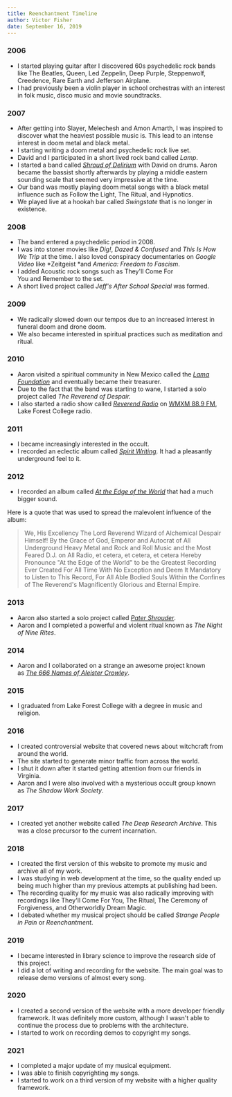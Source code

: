 ```yaml
---
title: Reenchantment Timeline
author: Victor Fisher
date: September 16, 2019
---
```


### 2006

-   I started playing guitar after I discovered 60s psychedelic rock bands like The Beatles, Queen, Led Zeppelin, Deep Purple, Steppenwolf, Creedence, Rare Earth and Jefferson Airplane.
-   I had previously been a violin player in school orchestras with an interest in folk music, disco music and movie soundtracks.

### 2007

-   After getting into Slayer, Melechesh and Amon Amarth, I was inspired to discover what the heaviest possible music is. This lead to an intense interest in doom metal and black metal.
-   I starting writing a doom metal and psychedelic rock live set.
-   David and I participated in a short lived rock band called *Lamp*.
-   I started a band called *[Shroud of Delirium](https://strangepeopleinpain.bandcamp.com/album/the-former-shroud-of-delirium)* with David on drums. Aaron became the bassist shortly afterwards by playing a middle eastern sounding scale that seemed very impressive at the time.
-   Our band was mostly playing doom metal songs with a black metal influence such as Follow the Light, The Ritual, and Hypnotics.
-   We played live at a hookah bar called *Swingstate* that is no longer in existence.

<article-image src="shroud-of-delirium-animation.gif" alt="The Former Shroud of Delirium" caption="The Former Shroud of Delirium"></article-image>

### 2008

-   The band entered a psychedelic period in 2008.
-   I was into stoner movies like *Dig!*, *Dazed & Confused* and *This Is How We Trip* at the time. I also loved conspiracy documentaries on *Google Video* like *Zeitgeist *and *America: Freedom to Fascism*.
-   I added Acoustic rock songs such as They'll Come For You and Remember to the set.
-   A short lived project called *Jeff's After School Special* was formed.

### 2009

-   We radically slowed down our tempos due to an increased interest in funeral doom and drone doom.
-   We also became interested in spiritual practices such as meditation and ritual.

### 2010

-   Aaron visited a spiritual community in New Mexico called the *[Lama Foundation](https://www.lamafoundation.org/)* and eventually became their treasurer.
-   Due to the fact that the band was starting to wane, I started a solo project called *The Reverend of Despair.*
-   I also started a radio show called *[Reverend Radio](https://strangepeopleinpain.bandcamp.com/album/the-reverend-radio-promos)* on [WMXM 88.9 FM](http://wmxm.org/), Lake Forest College radio.

<article-image src="forest-reverend.jpg" alt="The Lord Reverend Wizard of Alchemical Despair" caption="Behold, The Lord Reverend Wizard of Alchemical Despair!"></article-image>

### 2011

-   I became increasingly interested in the occult.
-   I recorded an eclectic album called *[Spirit Writing](https://strangepeopleinpain.bandcamp.com/album/spirit-writing)*. It had a pleasantly underground feel to it.

### 2012

-   I recorded an album called *[At the Edge of the World](https://strangepeopleinpain.bandcamp.com/album/at-the-edge-of-the-world)* that had a much bigger sound.

Here is a quote that was used to spread the malevolent influence of the album:
> We, His Excellency The Lord Reverend Wizard of Alchemical Despair Himself! By the Grace of God, Emperor and Autocrat of All Underground Heavy Metal and Rock and Roll Music and the Most Feared D.J. on All Radio, et cetera, et cetera, et cetera Hereby Pronounce "At the Edge of the World" to be the Greatest Recording Ever Created For All Time With No Exception and Deem It Mandatory to Listen to This Record, For All Able Bodied Souls Within the Confines of The Reverend's Magnificently Glorious and Eternal Empire.

<article-image src="at-the-edge-of-the-world.jpg" alt="At the Edge of the World" caption="Aaron depicted on the cover of my album."></article-image>

### 2013

-   Aaron also started a solo project called *[Pater Shrouder](https://patershrouder.bandcamp.com/)*.
-   Aaron and I completed a powerful and violent ritual known as *The Night of Nine Rites*.

<article-image src="shadow-work-by-pater-shrouder.jpg" alt="Shadow Work by Pater Shrouder"></article-image>

### 2014

-   Aaron and I collaborated on a strange an awesome project known as *[The 666 Names of Aleister Crowley](https://patershrouder.bandcamp.com/track/666-names-of-aleister-crowley-demos)*.

### 2015

-   I graduated from Lake Forest College with a degree in music and religion.

### 2016

-   I created controversial website that covered news about witchcraft from around the world.
-   The site started to generate minor traffic from across the world.
-   I shut it down after it started getting attention from our friends in Virginia.
-   Aaron and I were also involved with a mysterious occult group known as *The Shadow Work Society*.

<article-image src="strange-people-in-pain.jpg" alt="At the Edge of the World" caption="We are really evil!"></article-image>

### 2017

-   I created yet another website called *The Deep Research Archive*. This was a close precursor to the current incarnation.

### 2018

-   I created the first version of this website to promote my music and archive all of my work.
-   I was studying in web development at the time, so the quality ended up being much higher than my previous attempts at publishing had been.
-   The recording quality for my music was also radically improving with recordings like They'll Come For You, The Ritual, The Ceremony of Forgiveness, and Otherworldly Dream Magic.
-   I debated whether my musical project should be called *Strange People in Pain* or *Reenchantment*.

### 2019

-   I became interested in library science to improve the research side of this project.
- I did a lot of writing and recording for the website. The main goal was to release demo versions of almost every song.

### 2020

- I created a second version of the website with a more developer friendly framework. It was definitely more custom, although I wasn't able to continue the process due to problems with the architecture.
- I started to work on recording demos to copyright my songs.

### 2021

- I completed a major update of my musical equipment.
- I was able to finish copyrighting my songs.
- I started to work on a third version of my website with a higher quality framework.
